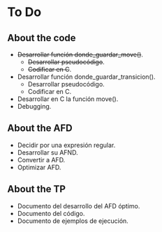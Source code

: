 To Do
=====

About the code
--------------
- ~~Desarrollar función donde_guardar_move()~~.
  - ~~Desarrollar pseudocódigo~~.
  - ~~Codificar en C~~.
- Desarrollar función donde_guardar_transicion().
  - Desarrollar pseudocódigo.
  - Codificar en C.
- Desarrollar en C la función move().
- Debugging.

About the AFD
-------------
- Decidir por una expresión regular.
- Desarrollar su AFND.
- Convertir a AFD.
- Optimizar AFD.

About the TP
------------
- Documento del desarrollo del AFD óptimo.
- Documento del código.
- Documento de ejemplos de ejecución.
